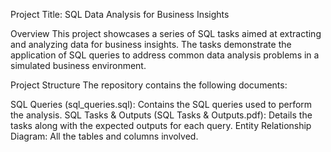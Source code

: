Project Title: SQL Data Analysis for Business Insights

Overview
This project showcases a series of SQL tasks aimed at extracting and analyzing data for business insights. The tasks demonstrate the application of SQL queries to address common data analysis problems in a simulated business environment.

Project Structure
The repository contains the following documents:

SQL Queries (sql_queries.sql): Contains the SQL queries used to perform the analysis.
SQL Tasks & Outputs (SQL Tasks & Outputs.pdf): Details the tasks along with the expected outputs for each query.
Entity Relationship Diagram: All the tables and columns involved.
